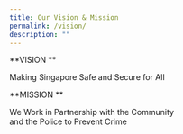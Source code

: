 ```yaml
---
title: Our Vision & Mission
permalink: /vision/
description: ""
---
```

**VISION  **

Making Singapore Safe and Secure for All

**MISSION  **

We Work in Partnership with the Community  
and the Police to Prevent Crime

